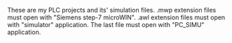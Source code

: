 These are my PLC projects and its' simulation files. .mwp extension files must open with "Siemens step-7 microWIN". .awl extension files must open with "simulator" application. The last file must open with "PC_SIMU" application.
